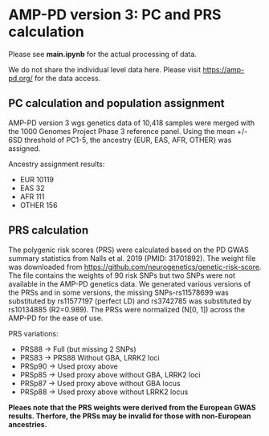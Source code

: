 # AMP-PD version 3: PC and PRS calculation

Please see **main.ipynb** for the actual processing of data. 

We do not share the individual level data here. Please visit https://amp-pd.org/ for the data access.

## PC calculation and population assignment
AMP-PD version 3 wgs genetics data of 10,418 samples were merged with the 1000 Genomes Project Phase 3 reference panel. Using the mean +/- 6SD threshold of PC1-5, the ancestry {EUR, EAS, AFR, OTHER} was assigned.

Ancestry assignment results:

* EUR 10119
* EAS 32
* AFR 111
* OTHER 156


## PRS calculation
The polygenic risk scores (PRS) were calculated based on the PD GWAS summary statistics from Nalls et al. 2019 (PMID: 31701892). The weight file was downloaded from  https://github.com/neurogenetics/genetic-risk-score. The file contains the weights of 90 risk SNPs but two SNPs were not available in the AMP-PD genetics data. We generated various versions of the PRSs and in some versions, the missing SNPs-rs11578699 was substituted by rs11577197 (perfect LD) and rs3742785 was substituted by rs10134885 (R2=0.989). The PRSs were normalized (N[0, 1]) across the AMP-PD for the ease of use. 

PRS variations:
* PRS88 -> Full (but missing 2 SNPs)
* PRS83 -> PRS88 Without GBA, LRRK2 loci
* PRSp90 -> Used proxy above
* PRSp85 -> Used proxy above without GBA, LRRK2 loci
* PRSp87 -> Used proxy above without GBA locus
* PRSp88 -> Used proxy above without LRRK2 locus


**Pleaes note that the PRS weights were derived from the European GWAS results. Therfore, the PRSs may be invalid for those with non-European ancestries.**